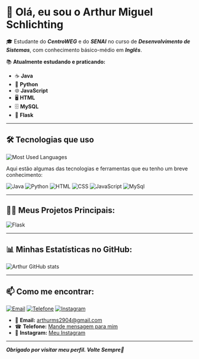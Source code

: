# 👋 **Olá, eu sou o Arthur Miguel Schlichting**

🎓 Estudante do **_CentroWEG_** e do **_SENAI_** no curso de **_Desenvolvimento de Sistemas_**, com conhecimento básico-médio em **_Inglês_**.

📚 **Atualmente estudando e praticando:**
- ☕ **Java**
- 🐍 **Python**
- 🌐 **JavaScript**
- 🖥️ **HTML**
- 🗄️ **MySQL**
- 🐍 **Flask**

---

## 🛠 **Tecnologias que uso**

![Most Used Languages](https://github-readme-stats.vercel.app/api/top-langs/?username=arthurSchgg&layout=compact&theme=radical)

Aqui estão algumas das tecnologias e ferramentas que eu tenho um breve conhecimento:

![Java](https://img.shields.io/badge/Java-ED8B00?style=for-the-badge&logo=java&logoColor=white)
![Python](https://img.shields.io/badge/Python-3776AB?style=for-the-badge&logo=python&logoColor=white)
![HTML](https://img.shields.io/badge/HTML-FF0000?style=for-the-badge&logo=html5&logoColor=black)
![CSS](https://img.shields.io/badge/CSS-1572B6?style=for-the-badge&logo=css3&logoColor=white)
![JavaScript](https://img.shields.io/badge/JavaScript-F7DF1E?style=for-the-badge&logo=javascript&logoColor=black)
![MySql](https://img.shields.io/badge/Mysql-4169E1?style=for-the-badge&logo=mysql&logoColor=black)

---

## 🧑‍💻 **Meus Projetos Principais:**

![Flask](https://github-readme-stats.vercel.app/api/pin/?username=arthurSchgg&repo=Flask&theme=dracula)

---

## 📊 **Minhas Estatísticas no GitHub:**

![Arthur GitHub stats](https://github-readme-stats.vercel.app/api?username=arthurSchgg&show_icons=true&theme=dracula)

---

## 📫 **Como me encontrar:**
[![Email](https://img.shields.io/badge/Email-arthurms2904@gmail.com-red?style=for-the-badge&logo=gmail&logoColor=white)](mailto:arthurms2904@gmail.com)
[![Telefone](https://img.shields.io/badge/Telefone-Mande%20mensagem%20para%20mim-blue?style=for-the-badge&logo=whatsapp&logoColor=white)](https://wa.me/5547997695223)
[![Instagram](https://img.shields.io/badge/Instagram-Meu%20Instagram-pink?style=for-the-badge&logo=instagram&logoColor=white)](https://www.instagram.com/_thursch/)

- 📩 **Email:** [arthurms2904@gmail.com](mailto:arthurms2904@gmail.com)
- ☎ **Telefone:** [Mande mensagem para mim](https://wa.me/5547997695223)
- 📸 **Instagram:** [Meu Instagram](https://www.instagram.com/_thursch/)

---

**_Obrigado por visitar meu perfil. Volte Sempre🙏_**
